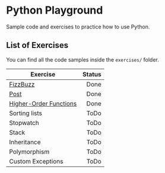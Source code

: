 # Python Playground

Sample code and exercises to practice how to use Python.

## List of Exercises

You can find all the code samples inside the `exercises/` folder.

| Exercise      | Status |
| ------------- | -----:|
| [FizzBuzz](https://github.com/chrisvasqm/python-playground/blob/master/exercises/fizzbuzz.py)      | Done |
| [Post](https://github.com/chrisvasqm/python-playground/blob/master/exercises/post.py)      | Done |
| [Higher-Order Functions](https://github.com/chrisvasqm/python-playground/blob/master/exercises/higher_order_function.py) | Done |
| Sorting lists | ToDo |
| Stopwatch | ToDo |
| Stack | ToDo |
| Inheritance | ToDo |
| Polymorphism | ToDo |
| Custom Exceptions | ToDo |